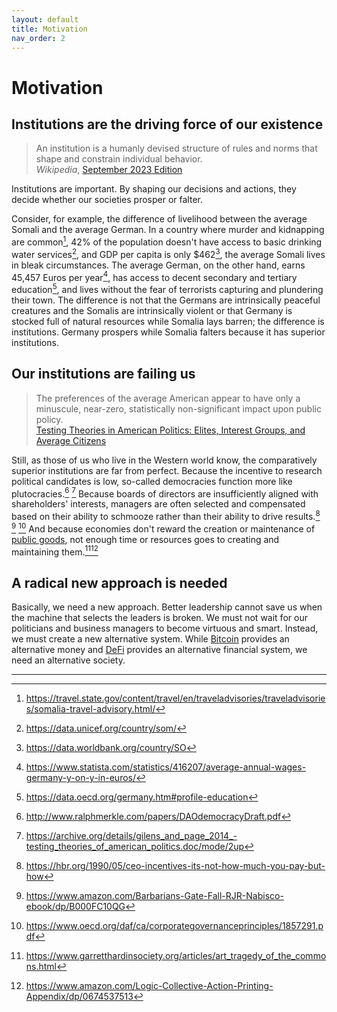```yaml
---
layout: default
title: Motivation
nav_order: 2
---
```


# Motivation

## Institutions are the driving force of our existence

> An institution is a humanly devised structure of rules and norms that shape
> and constrain individual behavior.\
> *Wikipedia*, [September 2023 Edition](http://web.archive.org/web/20230922203543/https://en.wikipedia.org/wiki/Institution)

Institutions are important. By shaping our decisions and actions,
they decide whether our societies prosper or falter. 

Consider, for example,
the difference of livelihood between the average Somali and the average German.
In a country where murder and kidnapping are common[^1],
42% of the population doesn't have access to basic drinking
water services[^2], and GDP per capita is only $462[^3],
the average Somali lives in bleak circumstances.
The average German, on the other hand, earns 45,457 Euros per year[^4], has access
to decent secondary and tertiary education[^5], and lives without the fear of terrorists
capturing and plundering their town. The difference is not that the
Germans are intrinsically peaceful creatures and the Somalis are intrinsically violent
or that
Germany is stocked full of natural resources while Somalia lays barren; the difference
is institutions. Germany prospers while Somalia falters because it has superior
institutions.

## Our institutions are failing us

> The preferences of the average American appear to have only a minuscule, 
> near-zero, statistically non-significant impact upon public policy.\
> [Testing Theories in American Politics: Elites, Interest Groups, and Average Citizens](https://archive.org/details/gilens_and_page_2014_-testing_theories_of_american_politics.doc/mode/2up)

Still, as those of us who live in the Western world know, the comparatively
superior institutions are far from perfect.
Because the incentive to research political candidates
is low, so-called democracies function more like plutocracies.[^6] [^7] Because
boards of directors are insufficiently aligned with shareholders' interests,
managers are often selected and compensated based on their ability to schmooze
rather than their ability to drive results.[^8] [^9] [^10] And because economies
don't reward the creation or maintenance of [public goods](https://metaproph3t.github.io/posts/public_goods.html),
not enough time or resources goes to creating and maintaining them.[^11][^12]

## A radical new approach is needed

Basically, we need a new approach. Better leadership cannot save us when the
machine that selects the leaders is broken. We must not wait for our politicians
and business managers to become virtuous and smart. Instead, we must create a
new alternative system. While [Bitcoin](https://en.wikipedia.org/wiki/Bitcoin) 
provides an alternative money and [DeFi](https://en.wikipedia.org/wiki/Decentralized_finance)
provides an alternative financial system, we need an alternative society.

----

[^1]: https://travel.state.gov/content/travel/en/traveladvisories/traveladvisories/somalia-travel-advisory.html/
[^2]: https://data.unicef.org/country/som/
[^3]: https://data.worldbank.org/country/SO
[^4]: https://www.statista.com/statistics/416207/average-annual-wages-germany-y-on-y-in-euros/
[^5]: https://data.oecd.org/germany.htm#profile-education
[^6]: http://www.ralphmerkle.com/papers/DAOdemocracyDraft.pdf
[^7]: https://archive.org/details/gilens_and_page_2014_-testing_theories_of_american_politics.doc/mode/2up
[^8]: https://hbr.org/1990/05/ceo-incentives-its-not-how-much-you-pay-but-how
[^9]: https://www.amazon.com/Barbarians-Gate-Fall-RJR-Nabisco-ebook/dp/B000FC10QG
[^10]: https://www.oecd.org/daf/ca/corporategovernanceprinciples/1857291.pdf
[^11]: https://www.garretthardinsociety.org/articles/art_tragedy_of_the_commons.html
[^12]: https://www.amazon.com/Logic-Collective-Action-Printing-Appendix/dp/0674537513

